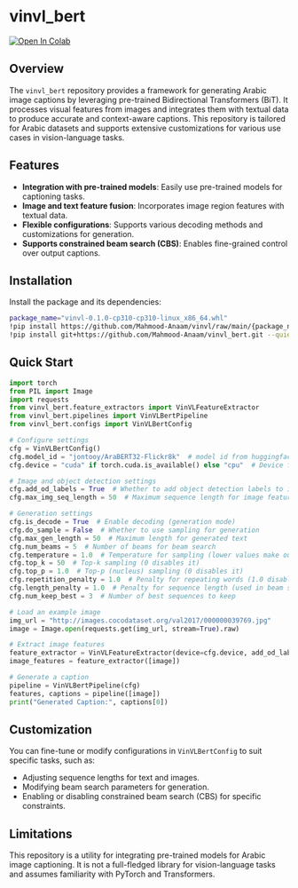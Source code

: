 # vinvl_bert

[![Open In Colab](https://colab.research.google.com/assets/colab-badge.svg)](https://colab.research.google.com/github/Mahmood-Anaam/vinvl_bert/blob/main/notebooks/vinvl_bert_demo.ipynb)

## Overview

The `vinvl_bert` repository provides a framework for generating Arabic image captions by leveraging pre-trained Bidirectional Transformers (BiT). It processes visual features from images and integrates them with textual data to produce accurate and context-aware captions. This repository is tailored for Arabic datasets and supports extensive customizations for various use cases in vision-language tasks.

## Features
- **Integration with pre-trained models**: Easily use pre-trained models for captioning tasks.
- **Image and text feature fusion**: Incorporates image region features with textual data.
- **Flexible configurations**: Supports various decoding methods and customizations for generation.
- **Supports constrained beam search (CBS)**: Enables fine-grained control over output captions.

## Installation

Install the package and its dependencies:

```bash
package_name="vinvl-0.1.0-cp310-cp310-linux_x86_64.whl"
!pip install https://github.com/Mahmood-Anaam/vinvl/raw/main/{package_name} --quiet
!pip install git+https://github.com/Mahmood-Anaam/vinvl_bert.git --quiet
```

## Quick Start

```python
import torch
from PIL import Image
import requests
from vinvl_bert.feature_extractors import VinVLFeatureExtractor
from vinvl_bert.pipelines import VinVLBertPipeline
from vinvl_bert.configs import VinVLBertConfig

# Configure settings
cfg = VinVLBertConfig()
cfg.model_id = "jontooy/AraBERT32-Flickr8k"  # model id from huggingface
cfg.device = "cuda" if torch.cuda.is_available() else "cpu"  # Device for computation (GPU/CPU)

# Image and object detection settings
cfg.add_od_labels = True  # Whether to add object detection labels to input
cfg.max_img_seq_length = 50  # Maximum sequence length for image features

# Generation settings
cfg.is_decode = True  # Enable decoding (generation mode)
cfg.do_sample = False  # Whether to use sampling for generation
cfg.max_gen_length = 50  # Maximum length for generated text
cfg.num_beams = 5  # Number of beams for beam search
cfg.temperature = 1.0  # Temperature for sampling (lower values make output more deterministic)
cfg.top_k = 50  # Top-k sampling (0 disables it)
cfg.top_p = 1.0  # Top-p (nucleus) sampling (0 disables it)
cfg.repetition_penalty = 1.0  # Penalty for repeating words (1.0 disables it)
cfg.length_penalty = 1.0  # Penalty for sequence length (used in beam search)
cfg.num_keep_best = 3  # Number of best sequences to keep

# Load an example image
img_url = "http://images.cocodataset.org/val2017/000000039769.jpg"
image = Image.open(requests.get(img_url, stream=True).raw)

# Extract image features
feature_extractor = VinVLFeatureExtractor(device=cfg.device, add_od_labels=cfg.add_od_labels)
image_features = feature_extractor([image])

# Generate a caption
pipeline = VinVLBertPipeline(cfg)
features, captions = pipeline([image])
print("Generated Caption:", captions[0])
```

## Customization

You can fine-tune or modify configurations in `VinVLBertConfig` to suit specific tasks, such as:
- Adjusting sequence lengths for text and images.
- Modifying beam search parameters for generation.
- Enabling or disabling constrained beam search (CBS) for specific constraints.

## Limitations
This repository is a utility for integrating pre-trained models for Arabic image captioning. It is not a full-fledged library for vision-language tasks and assumes familiarity with PyTorch and Transformers.
